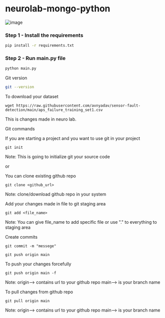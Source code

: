 # neurolab-mongo-python

![image](https://user-images.githubusercontent.com/57321948/196933065-4b16c235-f3b9-4391-9cfe-4affcec87c35.png)

### Step 1 - Install the requirements

```bash
pip install -r requirements.txt
```

### Step 2 - Run main.py file

```bash
python main.py
```


Git version

```bash
git --version
```

To download your dataset
```
wget https://raw.githubusercontent.com/avnyadav/sensor-fault-detection/main/aps_failure_training_set1.csv
```

This is changes made in neuro lab.

Git commands

If you are starting a project and you want to use git in your project

```
git init
```
Note: This is going to initialize git your source code

or

You can clone existing github repo
```
git clone <github_url>
```
Note: clone/download github repo in your system

Add your changes made in file to git staging area
```
git add <file_name>
```
Note: You can give file_name to add specific file or use "." to everything to staging area

Create commits
```
git commit -m "messege"
```

```
git push origin main
```
To push your changes forcefully
```
git push origin main -f
```
Note: origin--> contains url to your github repo
main--> is your branch name

To pull changes from github repo
```
git pull origin main
```
Note: origin--> contains url to your github repo
main--> is your branch name